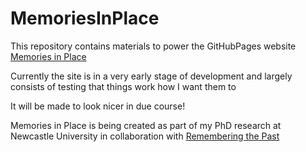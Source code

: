 ﻿# MemoriesInPlace
 
 This repository contains materials to power the GitHubPages website [Memories in Place](https://hcr-gh.github.io/MemoriesInPlace/)
 
 Currently the site is in a very early stage of development and largely consists of testing that things work how I want them to
 
 It will be made to look nicer in due course!
 
 Memories in Place is being created as part of my PhD research at Newcastle University in collaboration with [Remembering the Past](https://www.rememberingthepast.co.uk/)
 
 
